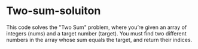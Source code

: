 # Two-sum-soluiton
This code solves the "Two Sum" problem, where you’re given an array of integers (nums) and a target number (target). You must find two different numbers in the array whose sum equals the target, and return their indices.

